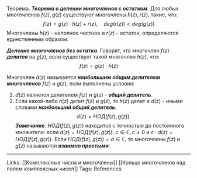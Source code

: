 Теорема. ***Теорема о делении многочленов с остатком***. Для любых многочленов $f(z),g(z)$ существуют многочлены $h(z),r(z)$, такие, что:
$$f(z)=g(z) \cdot h(z) + r(z), \quad deg(r(z)) <deg(g(z))$$
Многочлены $h(z)$ - неполное частное и $r(z)$ - остаток, определяются единственным образом. 

***Деление многочленов без остатка***. Говорят, что многочлен $f(z)$ ***делится*** на $g(z)$, если существует такой многочлен $h(z)$, что: 
$$f(z)=g(z) \cdot h(z)$$

Многочлен $d(z)$ называется ***наибольшим общим делителем многочленов*** $f(z)$ и $g(z)$, если выполнены условия:
1. $d(z)$ является делителем $f(z)$ и $g(z)$ - ***общий делитель***. 
2. Если какой-либо $h(z)$ делит $f(z)$ и $g(z)$, то $h(z)$ делит и $d(z)$ - иными словами ***наибольший общий делитель***. 
$$d(z)=НОД(f(z),g(z))$$
***Замечание***. $НОД(f(z),g(z))$ находится с точностью до постоянного множители: если $d(z)=НОД(f(z),g(z))$, $c \in \mathbb{C}, c \neq 0$ и $c \cdot d(z)=НОД(f(z),g(z))$. Если $НОД(f(z),g(z))=a \in \mathbb{C}$, то многочлены $f(z)$ и $g(z)$ называются ***взаимно простыми***. 

___
Links: [[Комплексные числа и многочлены]] [[Кольцо многочленов над полем комплексных чисел]] 
Tags:
References:
